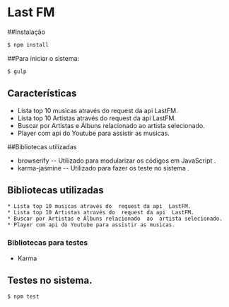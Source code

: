 

# Last FM

##Instalação

```bash
$ npm install
```

##Para iniciar o sistema:

```bash
$ gulp
```



## Características

  * Lista top 10 musicas através do  request da api  LastFM.
  * Lista top 10 Artistas através do  request da api  LastFM.
  * Buscar por Artistas e Álbuns relacionado  ao  artista selecionado.
  * Player com api do Youtube para assistir as musicas.



##Bibliotecas utilizadas

  * browserify -- Utilizado para modularizar os códigos em JavaScript .
  * karma-jasmine -- Utilizado para fazer os teste no sistema .


## Bibliotecas utilizadas

    * Lista top 10 musicas através do  request da api  LastFM.
    * Lista top 10 Artistas através do  request da api  LastFM.
    * Buscar por Artistas e Álbuns relacionado  ao  artista selecionado.
    * Player com api do Youtube para assistir as musicas.


### Bibliotecas para testes

  * Karma

## Testes no sistema.

```bash
$ npm test
```
